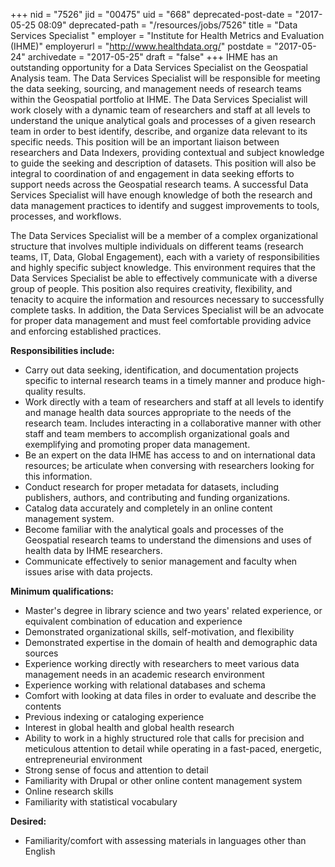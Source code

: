 +++
nid = "7526"
jid = "00475"
uid = "668"
deprecated-post-date = "2017-05-25 08:09"
deprecated-path = "/resources/jobs/7526"
title = "Data Services Specialist "
employer = "Institute for Health Metrics and Evaluation (IHME)"
employerurl = "http://www.healthdata.org/"
postdate = "2017-05-24"
archivedate = "2017-05-25"
draft = "false"
+++
IHME has an outstanding opportunity for a Data Services Specialist on
the Geospatial Analysis team. The Data Services Specialist will be
responsible for meeting the data seeking, sourcing, and management needs
of research teams within the Geospatial portfolio at IHME. The Data
Services Specialist will work closely with a dynamic team of researchers
and staff at all levels to understand the unique analytical goals and
processes of a given research team in order to best identify, describe,
and organize data relevant to its specific needs. This position will be
an important liaison between researchers and Data Indexers, providing
contextual and subject knowledge to guide the seeking and description of
datasets. This position will also be integral to coordination of and
engagement in data seeking efforts to support needs across the
Geospatial research teams. A successful Data Services Specialist will
have enough knowledge of both the research and data management practices
to identify and suggest improvements to tools, processes, and workflows.

The Data Services Specialist will be a member of a complex
organizational structure that involves multiple individuals on different
teams (research teams, IT, Data, Global Engagement), each with a variety
of responsibilities and highly specific subject knowledge. This
environment requires that the Data Services Specialist be able to
effectively communicate with a diverse group of people. This position
also requires creativity, flexibility, and tenacity to acquire the
information and resources necessary to successfully complete tasks. In
addition, the Data Services Specialist will be an advocate for proper
data management and must feel comfortable providing advice and enforcing
established practices.

**Responsibilities include:**

-   Carry out data seeking, identification, and documentation projects
    specific to internal research teams in a timely manner and produce
    high-quality results.
-   Work directly with a team of researchers and staff at all levels to
    identify and manage health data sources appropriate to the needs of
    the research team. Includes interacting in a collaborative manner
    with other staff and team members to accomplish organizational goals
    and exemplifying and promoting proper data management.
-   Be an expert on the data IHME has access to and on international
    data resources; be articulate when conversing with researchers
    looking for this information.
-   Conduct research for proper metadata for datasets, including
    publishers, authors, and contributing and funding organizations.
-   Catalog data accurately and completely in an online content
    management system.
-   Become familiar with the analytical goals and processes of the
    Geospatial research teams to understand the dimensions and uses of
    health data by IHME researchers.
-   Communicate effectively to senior management and faculty when issues
    arise with data projects.
  
**Minimum qualifications:**

-   Master's degree in library science and two years' related
    experience, or equivalent combination of education and experience
-   Demonstrated organizational skills, self-motivation, and flexibility
-   Demonstrated expertise in the domain of health and demographic data
    sources
-   Experience working directly with researchers to meet various data
    management needs in an academic research environment
-   Experience working with relational databases and schema
-   Comfort with looking at data files in order to evaluate and describe
    the contents
-   Previous indexing or cataloging experience
-   Interest in global health and global health research
-   Ability to work in a highly structured role that calls for precision
    and meticulous attention to detail while operating in a fast-paced,
    energetic, entrepreneurial environment
-   Strong sense of focus and attention to detail
-   Familiarity with Drupal or other online content management system
-   Online research skills
-   Familiarity with statistical vocabulary

**Desired:**

-   Familiarity/comfort with assessing materials in languages other than
    English
